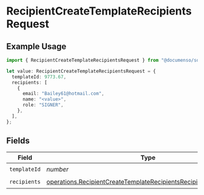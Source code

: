 # RecipientCreateTemplateRecipientsRequest

## Example Usage

```typescript
import { RecipientCreateTemplateRecipientsRequest } from "@documenso/sdk-typescript/models/operations";

let value: RecipientCreateTemplateRecipientsRequest = {
  templateId: 9773.67,
  recipients: [
    {
      email: "Bailey61@hotmail.com",
      name: "<value>",
      role: "SIGNER",
    },
  ],
};
```

## Fields

| Field                                                                                                                                                  | Type                                                                                                                                                   | Required                                                                                                                                               | Description                                                                                                                                            |
| ------------------------------------------------------------------------------------------------------------------------------------------------------ | ------------------------------------------------------------------------------------------------------------------------------------------------------ | ------------------------------------------------------------------------------------------------------------------------------------------------------ | ------------------------------------------------------------------------------------------------------------------------------------------------------ |
| `templateId`                                                                                                                                           | *number*                                                                                                                                               | :heavy_check_mark:                                                                                                                                     | N/A                                                                                                                                                    |
| `recipients`                                                                                                                                           | [operations.RecipientCreateTemplateRecipientsRecipientRequestBody](../../models/operations/recipientcreatetemplaterecipientsrecipientrequestbody.md)[] | :heavy_check_mark:                                                                                                                                     | N/A                                                                                                                                                    |